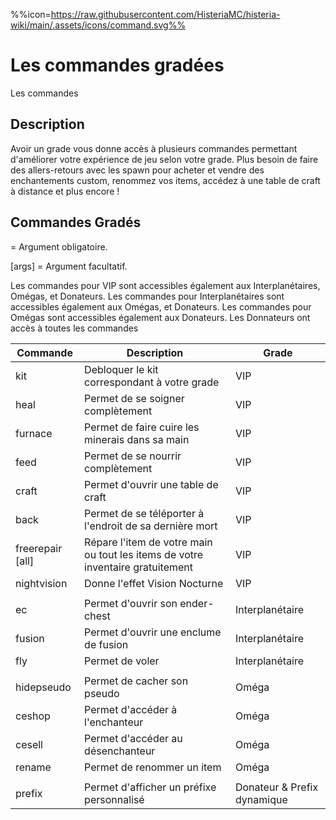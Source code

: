 %%icon=https://raw.githubusercontent.com/HisteriaMC/histeria-wiki/main/.assets/icons/command.svg%%

# Les commandes gradées
Les commandes 

## Description
Avoir un grade vous donne accès à plusieurs commandes permettant d'améliorer votre expérience de jeu selon votre grade. Plus besoin de faire des allers-retours avec les spawn pour acheter et vendre des enchantements custom,  renommez vos items, accédez à une table de craft à distance et plus encore !

## Commandes Gradés

<args> = Argument obligatoire.

[args] = Argument facultatif.

Les commandes pour VIP sont accessibles également aux Interplanétaires, Omégas, et Donateurs.
Les commandes pour Interplanétaires sont accessibles également aux Omégas, et Donateurs.
Les commandes pour Omégas sont accessibles également aux Donateurs.
Les Donnateurs ont accès à toutes les commandes

| Commande | Description | Grade |
| --- | --- | --- |
|kit|Debloquer le kit correspondant à votre grade| VIP |
|heal|Permet de se soigner complètement| VIP |
|furnace|Permet de faire cuire les minerais dans sa main| VIP |
|feed|Permet de se nourrir complètement| VIP |
|craft|Permet d'ouvrir une table de craft| VIP |
|back|Permet de se téléporter à l'endroit de sa dernière mort| VIP |
|freerepair [all] | Répare l'item de votre main ou tout les items de votre inventaire gratuitement | VIP |
|nightvision | Donne l'effet Vision Nocturne | VIP|
|||
|ec|Permet d'ouvrir son ender-chest| Interplanétaire |
|fusion|Permet d'ouvrir une enclume de fusion| Interplanétaire |
|fly|Permet de voler| Interplanétaire |
|||
|hidepseudo|Permet de cacher son pseudo| Oméga |
|ceshop |Permet d'accéder à l'enchanteur | Oméga |
|cesell |Permet d'accéder au désenchanteur | Oméga |
|rename <nom>|Permet de renommer un item| Oméga |
|||
|prefix <prefix> |Permet d'afficher un préfixe personnalisé| Donateur & Prefix dynamique|